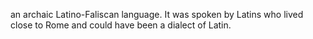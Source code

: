 an archaic Latino-Faliscan language. It was spoken by Latins who lived close to Rome and could have been a dialect of Latin.